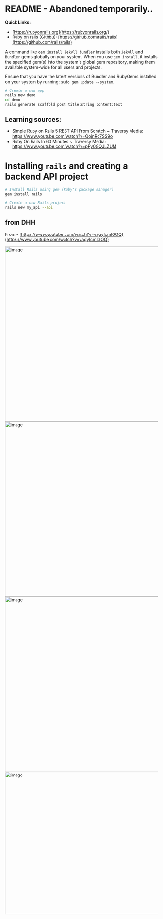 # README - Abandoned temporarily..

**Quick Links:**
- [https://rubyonrails.org](https://rubyonrails.org/)
- Ruby on rails (Githbu): [https://github.com/rails/rails](https://github.com/rails/rails)

A command like `gem install jekyll bundler` installs both `Jekyll` and `Bundler` gems globally on your system. When you use `gem install`, it installs the specified gem(s) into the system's global gem repository, making them available system-wide for all users and projects.

Ensure that you have the latest versions of Bundler and RubyGems installed on your system by running:
`sudo gem update --system`. 


```bash
# Create a new app
rails new demo
cd demo
rails generate scaffold post title:string content:text
```

## Learning sources:

- Simple Ruby on Rails 5 REST API From Scratch ~ Traversy Media: https://www.youtube.com/watch?v=QojnRc7SS9o
- Ruby On Rails In 60 Minutes ~ Traversy Media:  https://www.youtube.com/watch?v=pPy0GQJLZUM

# Installing `rails` and creating a backend API project

```bash
# Install Rails using gem (Ruby's package manager)
gem install rails

# Create a new Rails project
rails new my_api --api
```

## from DHH

From - [https://www.youtube.com/watch?v=vagyIcmIGOQ](https://www.youtube.com/watch?v=vagyIcmIGOQ)

<img width="1280" height="576" alt="image" src="https://github.com/user-attachments/assets/4a2a2833-4b31-4f1a-ba27-ed911457c7b2" />

<img width="1280" height="576" alt="image" src="https://github.com/user-attachments/assets/c62c8a9a-c84b-44d3-a1e6-2edad9b062b2" />

<img width="1280" height="576" alt="image" src="https://github.com/user-attachments/assets/7a2709a7-9365-428e-bb4c-513fcbccf894" />

<img width="1280" height="468" alt="image" src="https://github.com/user-attachments/assets/458dbff2-ea0a-4ae3-bff3-9d0848c1566d" />

